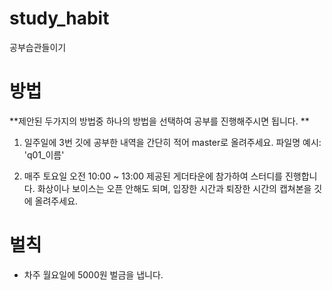 # study_habit
공부습관들이기 

# 방법
**제안된 두가지의 방법중 하나의 방법을 선택하여 공부를 진행해주시면 됩니다. **

1. 일주일에 3번 깃에 공부한 내역을 간단히 적어 master로 올려주세요.
파일명 예시: 'q01_이름'

2. 매주 토요일 오전 10:00 ~ 13:00 제공된 게더타운에 참가하여 스터디를 진행합니다.
화상이나 보이스는 오픈 안해도 되며, 입장한 시간과 퇴장한 시간의 캡쳐본을 깃에 올려주세요.


# 벌칙
-  차주 월요일에 5000원 벌금을 냅니다.




